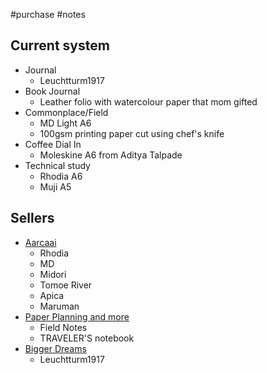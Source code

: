 #purchase #notes 
## Current system
- Journal
	- Leuchtturm1917
- Book Journal
	- Leather folio with watercolour paper that mom gifted
- Commonplace/Field
	- MD Light A6
	- 100gsm printing paper cut using chef's knife
- Coffee Dial In
	- Moleskine A6 from Aditya Talpade
- Technical study
	- Rhodia A6
	- Muji A5
## Sellers
- [Aarcaai](https://www.aarcaai.com)
	- Rhodia
	- MD
	- Midori
	- Tomoe River
	- Apica
	- Maruman
- [Paper Planning and more](https://paperplanningandmore.com)
	- Field Notes
	- TRAVELER'S notebook
- [Bigger Dreams](https://www.biggerdreams.in)
	- Leuchtturm1917 